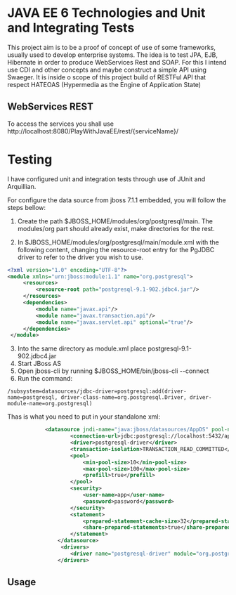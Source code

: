 # JAVA EE 6 Technologies and Unit and Integrating Tests

This project aim is to be a proof of concept of use of some frameworks, usually used to develop enterprise systems.
The idea is to test JPA, EJB, Hibernate in order to produce WebServices Rest and SOAP. For this I intend use CDI and other concepts and maybe construct a simple API using Swaeger.
It is inside o scope of this project build of RESTFul API that respect HATEOAS (Hypermedia as the Engine of Application State)

## WebServices REST

To access the services you shall use http://localhost:8080/PlayWithJavaEE/rest/{serviceName}/  

# Testing

I have configured unit and integration tests through use of JUnit and Arquillian.

For configure the data source from jboss 7.1.1 embedded, you will follow the steps bellow:

1. Create the path $JBOSS_HOME/modules/org/postgresql/main. The modules/org part should already exist, make directories for the rest.

2. In $JBOSS_HOME/modules/org/postgresql/main/module.xml with the following content, changing the resource-root entry for the PgJDBC driver to refer to the driver you wish to use.

```xml
<?xml version="1.0" encoding="UTF-8"?>
<module xmlns="urn:jboss:module:1.1" name="org.postgresql">
     <resources>
         <resource-root path="postgresql-9.1-902.jdbc4.jar"/>
     </resources>
     <dependencies>
         <module name="javax.api"/>
         <module name="javax.transaction.api"/>
         <module name="javax.servlet.api" optional="true"/>
     </dependencies>
 </module>
 ```

3. Into the same directory as module.xml place postgresql-9.1-902.jdbc4.jar
4. Start JBoss AS
5. Open jboss-cli by running $JBOSS_HOME/bin/jboss-cli --connect
6. Run the command:

```
/subsystem=datasources/jdbc-driver=postgresql:add(driver-name=postgresql, driver-class-name=org.postgresql.Driver, driver-module-name=org.postgresql)
```

Thas is what you need to put in your standalone xml:

```xml	
			<datasource jndi-name="java:jboss/datasources/AppDS" pool-name="AppDS" enabled="true" use-java-context="true">
                    <connection-url>jdbc:postgresql://localhost:5432/app</connection-url>
                    <driver>postgresql-driver</driver>
                    <transaction-isolation>TRANSACTION_READ_COMMITTED</transaction-isolation>
                    <pool>
                        <min-pool-size>10</min-pool-size>
                        <max-pool-size>100</max-pool-size>
                        <prefill>true</prefill>
                    </pool>
                    <security>
                        <user-name>app</user-name>
                        <password>password</password>
                    </security>
                    <statement>
                        <prepared-statement-cache-size>32</prepared-statement-cache-size>
                        <share-prepared-statements>true</share-prepared-statements>
                    </statement>
                </datasource>
                 <drivers>
                    <driver name="postgresql-driver" module="org.postgresql"/>
                </drivers>
 ```
 
## Usage

